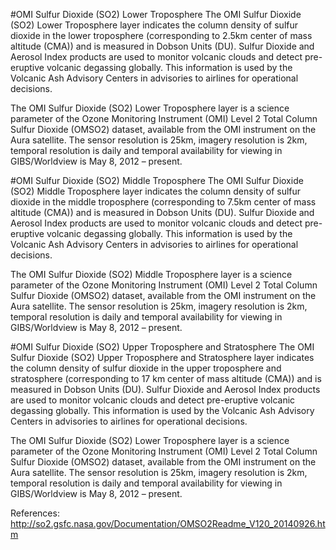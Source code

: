 #OMI Sulfur Dioxide (SO2) Lower Troposphere
The OMI Sulfur Dioxide (SO2) Lower Troposphere layer indicates the column density of  sulfur dioxide in the lower troposphere (corresponding to 2.5km center of mass altitude (CMA)) and is measured in Dobson Units (DU). Sulfur Dioxide and Aerosol Index products are used to monitor volcanic clouds and detect pre-eruptive volcanic degassing globally. This information is used by the Volcanic Ash Advisory Centers in advisories to airlines for operational decisions.

The OMI Sulfur Dioxide (SO2) Lower Troposphere layer is a science parameter of the Ozone Monitoring Instrument (OMI) Level 2 Total Column Sulfur Dioxide (OMSO2) dataset, available from the OMI instrument on the Aura satellite. The sensor resolution is 25km, imagery resolution is 2km, temporal resolution is daily and temporal availability for viewing in GIBS/Worldview is May 8, 2012 – present.

#OMI Sulfur Dioxide (SO2) Middle Troposphere
The OMI Sulfur Dioxide (SO2) Middle Troposphere layer indicates the column density of sulfur dioxide in the middle troposphere (corresponding to 7.5km center of mass altitude (CMA)) and is measured in Dobson Units (DU). Sulfur Dioxide and Aerosol Index products are used to monitor volcanic clouds and detect pre-eruptive volcanic degassing globally. This information is used by the Volcanic Ash Advisory Centers in advisories to airlines for operational decisions.

The OMI Sulfur Dioxide (SO2) Middle Troposphere layer is a science parameter of the Ozone Monitoring Instrument (OMI) Level 2 Total Column Sulfur Dioxide (OMSO2) dataset, available from the OMI instrument on the Aura satellite. The sensor resolution is 25km, imagery resolution is 2km, temporal resolution is daily and temporal availability for viewing in GIBS/Worldview is May 8, 2012 – present.

#OMI Sulfur Dioxide (SO2) Upper Troposphere and Stratosphere
The OMI Sulfur Dioxide (SO2) Upper Troposphere and Stratosphere layer indicates the column density of sulfur dioxide in the upper troposphere and stratosphere (corresponding to 17 km center of mass altitude (CMA)) and is measured in Dobson Units (DU). Sulfur Dioxide and Aerosol Index products are used to monitor volcanic clouds and detect pre-eruptive volcanic degassing globally. This information is used by the Volcanic Ash Advisory Centers in advisories to airlines for operational decisions.

The OMI Sulfur Dioxide (SO2) Lower Troposphere layer is a science parameter of the Ozone Monitoring Instrument (OMI) Level 2 Total Column Sulfur Dioxide (OMSO2) dataset, available from the OMI instrument on the Aura satellite. The sensor resolution is 25km, imagery resolution is 2km, temporal resolution is daily and temporal availability for viewing in GIBS/Worldview is May 8, 2012 – present.

References: http://so2.gsfc.nasa.gov/Documentation/OMSO2Readme_V120_20140926.htm
